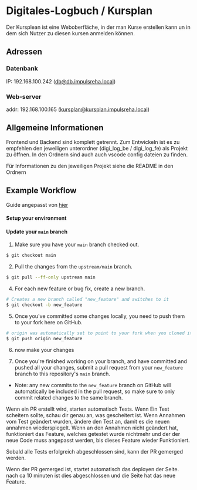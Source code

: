 # Digitales-Logbuch / Kursplan

Der Kursplean ist eine Weboberfläche, in der man Kurse erstellen kann un in dem sich Nutzer zu diesen kursen anmelden können.


## Adressen

### Datenbank

IP: 192.168.100.242 (db@db.impulsreha.local)

### Web-server
addr: 192.168.100.165 (kursplan@kursplan.impulsreha.local)




## Allgemeine Informationen

Frontend und Backend sind komplett getrennt. Zum Entwickeln ist es zu empfehlen den jeweiligen unterordner (digi_log_be / digi_log_fe) als Projekt zu öffnen.
In den Ordnern sind auch auch vscode config dateien zu finden.

Für Informationen zu den jeweiligen Projekt siehe die README in den Ordnern

## Example Workflow
Guide angepasst von [hier](https://github.com/CleverRaven/Cataclysm-DDA/blob/main/doc/CONTRIBUTING.md#example-workflow)



#### Setup your environment

#### Update your `main` branch

1. Make sure you have your `main` branch checked out.

```bash
$ git checkout main
```

2. Pull the changes from the `upstream/main` branch.

```bash
$ git pull --ff-only upstream main
```

4. For each new feature or bug fix, create a new branch.

```bash
# Creates a new branch called "new_feature" and switches to it
$ git checkout -b new_feature
```



5. Once you've committed some changes locally, you need to push them to your fork here on GitHub.

```bash
# origin was automatically set to point to your fork when you cloned it
$ git push origin new_feature
```

6. now make your changes

7. Once you're finished working on your branch, and have committed and pushed all your changes, submit a pull request from your `new_feature` branch to this repository's `main` branch.

 * Note: any new commits to the `new_feature` branch on GitHub will automatically be included in the pull request, so make sure to only commit related changes to the same branch.


Wenn ein PR erstellt wird, starten automatisch Tests. Wenn Ein Test scheitern sollte, schau dir genau an, was gescheitert ist. Wenn Annahmen vom Test geändert wurden, ändere den Test an, damit es die neuen annahmen wiederspiegelt. Wenn an den Annahmen nicht geändert hat, funktioniert das Feature, welches getestet wurde nichtmehr und der der neue Code muss angepasst werden, bis dieses Feature wieder Funktioniert.

Sobald alle Tests erfolgreich abgeschlossen sind, kann der PR gemerged werden.

Wenn der PR gemerged ist, startet automatisch das deployen der Seite. nach ca 10 minuten ist dies abgeschlossen und die Seite hat das neue Feature.